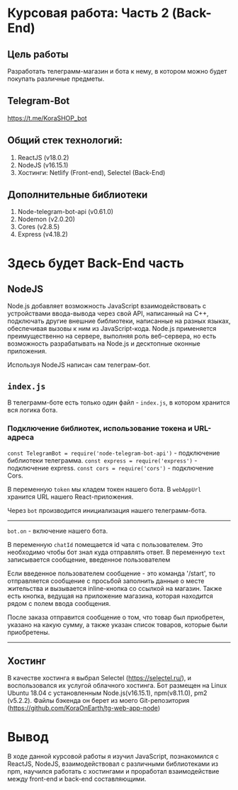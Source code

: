 # Курсовая работа: Часть 2 (Back-End)

## Цель работы

Разработать телеграмм-магазин и бота к нему, в котором можно будет покупать различные предметы.

## Telegram-Bot

https://t.me/KoraSHOP_bot

## Общий стек технологий:

1. ReactJS (v18.0.2)
2. NodeJS (v16.15.1)
3. Хостинги: Netlify (Front-end), Selectel (Back-End)

## Дополнительные библиотеки

1. Node-telegram-bot-api (v0.61.0)
2. Nodemon (v2.0.20)
3. Cores (v2.8.5)
4. Express (v4.18.2)

# Здесь будет Back-End часть

## NodeJS
Node.js добавляет возможность JavaScript взаимодействовать с устройствами ввода-вывода через свой API, написанный на C++, подключать другие внешние библиотеки, написанные на разных языках, обеспечивая вызовы к ним из JavaScript-кода. Node.js применяется преимущественно на сервере, выполняя роль веб-сервера, но есть возможность разрабатывать на Node.js и десктопные оконные приложения.

Используя NodeJS написан сам телеграм-бот.

## `index.js`

В телеграмм-боте есть только один файл - `index.js`, в котором хранится вся логика бота. 

### Подключение библиотек, использование токена и URL-адреса

`const TelegramBot = require('node-telegram-bot-api')` - подключение библиотеки телеграмма.
`const express = require('express')` - подключение express.
`const cors = require('cors')` - подключение Cors.

В переменную `token` мы кладем токен нашего бота.
В `webAppUrl` хранится URL нашего React-приложения.

Через `bot` производится инициализация нашего телеграмм-бота.

---

`bot.on` - включение нашего бота.

В переменную `chatId` помещается id чата с пользователем. Это необходимо чтобы бот знал куда отправлять ответ.
В переменную `text` записывается сообщение, введенное пользователем

Если введенное пользователем сообщение - это команда '/start', то отправляется сообщение с просьбой заполнить данные о месте жительства и вызывается inline-кнопка со ссылкой на магазин. Также есть кнопка, ведущая на приложение магазина, которая находится рядом с полем ввода сообщения.

После заказа отправится сообщение о том, что товар был приобретен, указано на какую сумму, а также указан список товаров, которые были приобретены. 

---

## Хостинг

В качестве хостинга я выбрал Selectel (https://selectel.ru/), и воспользовался их услугой облачного хостинга. 
Бот размещен на Linux Ubuntu 18.04 с установленным Node.js(v16.15.1), npm(v8.11.0), pm2 (v5.2.2).
Файлы бэкенда он берет из моего Git-репозитория (https://github.com/KoraOnEarth/tg-web-app-node)

# Вывод

В ходе данной курсовой работы я изучил JavaScript, познакомился с ReactJS, NodeJS, взаимодействовал с различными библиотеками из npm, научился работать с хостингами и проработал взаимодействие между front-end и back-end составляющими.